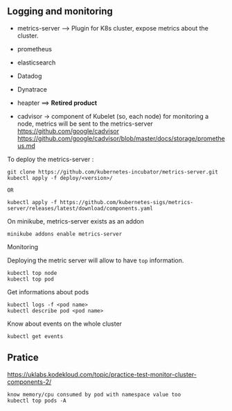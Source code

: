 ## Logging and monitoring


- metrics-server   --> Plugin for K8s cluster, expose metrics about the cluster.
- prometheus
- elasticsearch
- Datadog
- Dynatrace
- heapter ==> **Retired product**

- cadvisor -> component of Kubelet (so, each node) for monitoring a node, metrics will be sent to the metrics-server
https://github.com/google/cadvisor
https://github.com/google/cadvisor/blob/master/docs/storage/prometheus.md


To deploy the metrics-server :
```
git clone https://github.com/kubernetes-incubator/metrics-server.git
kubectl apply -f deploy/<version>/

OR

kubectl apply -f https://github.com/kubernetes-sigs/metrics-server/releases/latest/download/components.yaml
```

On minikube, metrics-server exists as an addon
```
minikube addons enable metrics-server
```

Monitoring

Deploying the metric server will allow to have `top` information.

```
kubectl top node
kubectl top pod
```

Get informations about pods

```
kubectl logs -f <pod name>
kubectl describe pod <pod name>
```

Know about events on the whole cluster

```
kubectl get events
```

## Pratice

https://uklabs.kodekloud.com/topic/practice-test-monitor-cluster-components-2/

```
know memory/cpu consumed by pod with namespace value too
kubectl top pods -A
```

